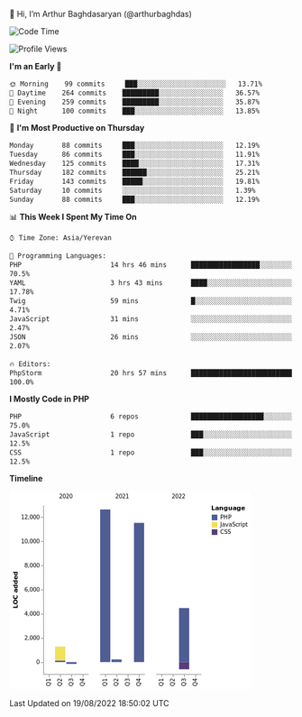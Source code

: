 👋 Hi, I’m Arthur Baghdasaryan (@arthurbaghdas)


<!--START_SECTION:waka-->
![Code Time](http://img.shields.io/badge/Code%20Time-223%20hrs%2021%20mins-blue)

![Profile Views](http://img.shields.io/badge/Profile%20Views-0-blue)

**I'm an Early 🐤** 

```text
🌞 Morning    99 commits     ███░░░░░░░░░░░░░░░░░░░░░░   13.71% 
🌆 Daytime    264 commits    █████████░░░░░░░░░░░░░░░░   36.57% 
🌃 Evening    259 commits    █████████░░░░░░░░░░░░░░░░   35.87% 
🌙 Night      100 commits    ███░░░░░░░░░░░░░░░░░░░░░░   13.85%

```
📅 **I'm Most Productive on Thursday** 

```text
Monday       88 commits     ███░░░░░░░░░░░░░░░░░░░░░░   12.19% 
Tuesday      86 commits     ███░░░░░░░░░░░░░░░░░░░░░░   11.91% 
Wednesday    125 commits    ████░░░░░░░░░░░░░░░░░░░░░   17.31% 
Thursday     182 commits    ██████░░░░░░░░░░░░░░░░░░░   25.21% 
Friday       143 commits    █████░░░░░░░░░░░░░░░░░░░░   19.81% 
Saturday     10 commits     ░░░░░░░░░░░░░░░░░░░░░░░░░   1.39% 
Sunday       88 commits     ███░░░░░░░░░░░░░░░░░░░░░░   12.19%

```


📊 **This Week I Spent My Time On** 

```text
⌚︎ Time Zone: Asia/Yerevan

💬 Programming Languages: 
PHP                      14 hrs 46 mins      █████████████████░░░░░░░░   70.5% 
YAML                     3 hrs 43 mins       ████░░░░░░░░░░░░░░░░░░░░░   17.78% 
Twig                     59 mins             █░░░░░░░░░░░░░░░░░░░░░░░░   4.71% 
JavaScript               31 mins             ░░░░░░░░░░░░░░░░░░░░░░░░░   2.47% 
JSON                     26 mins             ░░░░░░░░░░░░░░░░░░░░░░░░░   2.07%

🔥 Editors: 
PhpStorm                 20 hrs 57 mins      █████████████████████████   100.0%

```

**I Mostly Code in PHP** 

```text
PHP                      6 repos             ██████████████████░░░░░░░   75.0% 
JavaScript               1 repo              ███░░░░░░░░░░░░░░░░░░░░░░   12.5% 
CSS                      1 repo              ███░░░░░░░░░░░░░░░░░░░░░░   12.5%

```


**Timeline**

![Chart not found](https://raw.githubusercontent.com/arthurbaghdas/arthurbaghdas/main/charts/bar_graph.png) 


 Last Updated on 19/08/2022 18:50:02 UTC
<!--END_SECTION:waka-->
